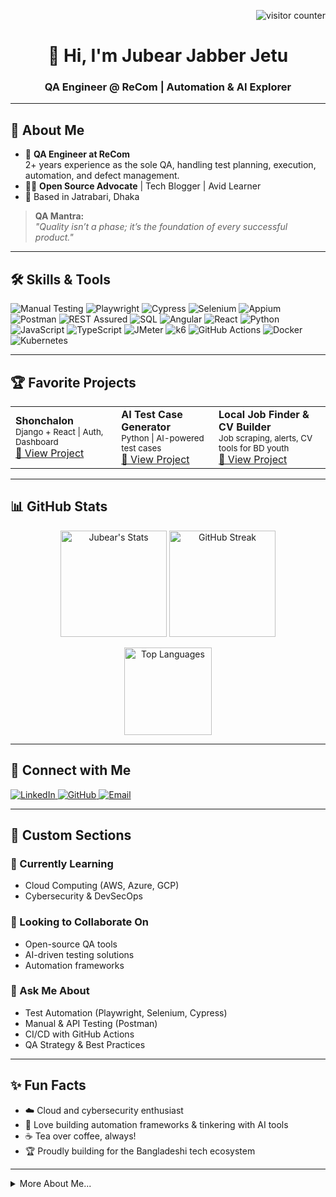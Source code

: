 <!-- Profile Visitor Badge -->
<p align="right">
  <img src="https://komarev.com/ghpvc/?username=Jubear-Jabber-Jetu&label=Profile+Views&color=0e75b6&style=flat" alt="visitor counter"/>
</p>

<h1 align="center">👋 Hi, I'm Jubear Jabber Jetu</h1>
<h3 align="center">QA Engineer @ ReCom | Automation & AI Explorer</h3>

---

## 👤 About Me

- 💼 **QA Engineer at ReCom**  
  2+ years experience as the sole QA, handling test planning, execution, automation, and defect management.
- 🧑‍💻 **Open Source Advocate** | Tech Blogger | Avid Learner
- 📍 Based in Jatrabari, Dhaka

> **QA Mantra:**  
> _"Quality isn’t a phase; it’s the foundation of every successful product."_

---

## 🛠️ Skills & Tools

<p>
  <img src="https://img.shields.io/badge/Manual%20Testing-5A5A5A?style=for-the-badge" alt="Manual Testing"/>
  <img src="https://img.shields.io/badge/Playwright-2EAD33?style=for-the-badge&logo=microsoft-playwright&logoColor=white" alt="Playwright"/>
  <img src="https://img.shields.io/badge/Cypress-17202C?style=for-the-badge&logo=cypress&logoColor=white" alt="Cypress"/>
  <img src="https://img.shields.io/badge/Selenium-43B02A?style=for-the-badge&logo=selenium&logoColor=white" alt="Selenium"/>
  <img src="https://img.shields.io/badge/Appium-2DC9DD?style=for-the-badge&logo=appium&logoColor=white" alt="Appium"/>
  <img src="https://img.shields.io/badge/Postman-FF6C37?style=for-the-badge&logo=postman&logoColor=white" alt="Postman"/>
  <img src="https://img.shields.io/badge/REST%20Assured-6DB33F?style=for-the-badge" alt="REST Assured"/>
  <img src="https://img.shields.io/badge/SQL-025E8C?style=for-the-badge&logo=postgresql&logoColor=white" alt="SQL"/>
  <img src="https://img.shields.io/badge/Angular-DD0031?style=for-the-badge&logo=angular&logoColor=white" alt="Angular"/>
  <img src="https://img.shields.io/badge/React-20232A?style=for-the-badge&logo=react&logoColor=61DAFB" alt="React"/>
  <img src="https://img.shields.io/badge/Python-3670A0?style=for-the-badge&logo=python&logoColor=ffdd54" alt="Python"/>
  <img src="https://img.shields.io/badge/JavaScript-F7DF1E?style=for-the-badge&logo=javascript&logoColor=black" alt="JavaScript"/>
  <img src="https://img.shields.io/badge/TypeScript-3178C6?style=for-the-badge&logo=typescript&logoColor=white" alt="TypeScript"/>
  <img src="https://img.shields.io/badge/JMeter-D22128?style=for-the-badge&logo=apachejmeter&logoColor=white" alt="JMeter"/>
  <img src="https://img.shields.io/badge/k6-7D64FF?style=for-the-badge&logo=k6&logoColor=white" alt="k6"/>
  <img src="https://img.shields.io/badge/GitHub%20Actions-2088FF?style=for-the-badge&logo=github-actions&logoColor=white" alt="GitHub Actions"/>
  <img src="https://img.shields.io/badge/Docker-2496ED?style=for-the-badge&logo=docker&logoColor=white" alt="Docker"/>
  <img src="https://img.shields.io/badge/Kubernetes-326CE5?style=for-the-badge&logo=kubernetes&logoColor=white" alt="Kubernetes"/>
</p>

---

## 🏆 Favorite Projects

<table>
  <tr>
    <td>
      <b>Shonchalon</b><br>
      <sub>Django + React | Auth, Dashboard</sub><br>
      <a href="https://github.com/Jubear-Jabber-Jetu/shonchalon">🔗 View Project</a>
    </td>
    <td>
      <b>AI Test Case Generator</b><br>
      <sub>Python | AI-powered test cases</sub><br>
      <a href="https://github.com/Jubear-Jabber-Jetu/ai-test-case-generator">🔗 View Project</a>
    </td>
    <td>
      <b>Local Job Finder & CV Builder</b><br>
      <sub>Job scraping, alerts, CV tools for BD youth</sub><br>
      <a href="https://github.com/Jubear-Jabber-Jetu/local-job-finder-cv-builder">🔗 View Project</a>
    </td>
  </tr>
</table>

---

## 📊 GitHub Stats

<p align="center">
  <img src="https://github-readme-stats.vercel.app/api?username=Jubear-Jabber-Jetu&show_icons=true&theme=default" alt="Jubear's Stats" height="170"/>
  <img src="https://github-readme-streak-stats.herokuapp.com/?user=Jubear-Jabber-Jetu&theme=default" alt="GitHub Streak" height="170"/>
</p>
<p align="center">
  <img src="https://github-readme-stats.vercel.app/api/top-langs/?username=Jubear-Jabber-Jetu&layout=compact&theme=default" alt="Top Languages" height="140"/>
</p>

---

## 👥 Connect with Me

<p>
  <a href="https://www.linkedin.com/in/jubearjabberjetu">
    <img src="https://img.shields.io/badge/LinkedIn-0A66C2?style=for-the-badge&logo=linkedin&logoColor=white" alt="LinkedIn"/>
  </a>
  <a href="https://github.com/Jubear-Jabber-Jetu">
    <img src="https://img.shields.io/badge/GitHub-171515?style=for-the-badge&logo=github&logoColor=white" alt="GitHub"/>
  </a>
  <a href="mailto:jubearjabberjetu@gmail.com">
    <img src="https://img.shields.io/badge/Email-D14836?style=for-the-badge&logo=gmail&logoColor=white" alt="Email"/>
  </a>
</p>

---

## 🚀 Custom Sections

### 🌱 Currently Learning
- Cloud Computing (AWS, Azure, GCP)
- Cybersecurity & DevSecOps

### 🤝 Looking to Collaborate On
- Open-source QA tools
- AI-driven testing solutions
- Automation frameworks

### 💬 Ask Me About
- Test Automation (Playwright, Selenium, Cypress)
- Manual & API Testing (Postman)
- CI/CD with GitHub Actions
- QA Strategy & Best Practices

---

## ✨ Fun Facts

- ☁️ Cloud and cybersecurity enthusiast
- 🤖 Love building automation frameworks & tinkering with AI tools
- ☕ Tea over coffee, always!
- 🏆 Proudly building for the Bangladeshi tech ecosystem

---

<details>
<summary>More About Me...</summary>

- 🎓 MSc, Computer Science & Engineering | North South University (2023 – Present)
- 🎓 BSc, Computer Science & Engineering | Daffodil International University (2018 – 2022)
- 🧠 Always curious, always learning
- 🏆 Believer in quality-first engineering

</details>
